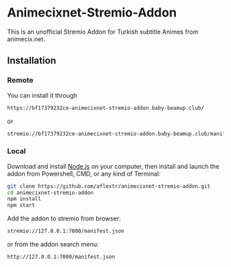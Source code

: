 
# Animecixnet-Stremio-Addon

This is an unofficial Stremio Addon for Turkish subtitle Animes from animecix.net.

## Installation

### Remote

You can install it through

```sh {"id":"01HSKT0P72G767ZCC6B74KVH6S"}
https://bf17379232ce-animecixnet-stremio-addon.baby-beamup.club/
```

or

```sh {"id":"01HSKT0P7365CE70JETEPZ6JJZ"}
stremio://bf17379232ce-animecixnet-stremio-addon.baby-beamup.club/manifest.json
```

### Local

Download and install [Node.js](https://nodejs.org/en/download/) on your computer, then install and launch the addon from Powershell, CMD, or any kind of Terminal:

```sh {"id":"01HSKT0P7365CE70JETHK7JRH0"}
git clone https://github.com/aflextr/animecixnet-stremio-addon.git
cd animecixnet-stremio-addon
npm install
npm start
```

Add the addon to stremio from browser:

```sh {"id":"01HSKT0P7365CE70JETMHGX7AP"}
stremio://127.0.0.1:7000/manifest.json
```

or from the addon search menu:

```sh {"id":"01HSKT0P7365CE70JETNJXQ9K6"}
http://127.0.0.1:7000/manifest.json
```
